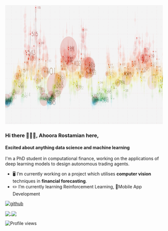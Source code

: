 <img src="banner_Medium.jpg" width=1280, height=380>

### Hi there 🙋🏻‍♂️, Ahoora Rostamian here,
#### Excited about anything data science and machine learning
I'm a PhD student in computational finance, working on the applications of deep learning models to design autonomous trading agents.


- 🖥️ I’m currently working on a project which utilises **computer vision** techniques in **financial forecasting**. 
- ✏️ I’m currently learning Reinforcement Learning, 📱Mobile App Development 


[<img src='https://cdn.jsdelivr.net/npm/simple-icons@3.0.1/icons/github.svg' alt='github' height='50'>](https://github.com/ahoorarstmn)  

<a href="https://github.com/anuraghazra/github-readme-stats">
  <img align="center" src="https://github-readme-stats.vercel.app/api?username=ahoorarstmn&show_icons=true" />
</a>
<a href="https://github.com/anuraghazra/github-readme-stats">
  <img align="center" src="https://github-readme-stats.vercel.app/api/top-langs/?username=ahoorarstmn" />
</a>


![Profile views](https://gpvc.arturio.dev/ahoorarstmn)  
